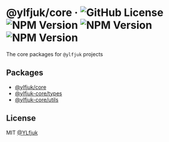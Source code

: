 # @ylfjuk/core &middot; ![GitHub License](https://img.shields.io/github/license/ylfjuk/core) ![NPM Version](https://img.shields.io/npm/v/%40ylfjuk%2Fcore?label=core) ![NPM Version](https://img.shields.io/npm/v/%40ylfjuk-core%2Ftypes?label=types) ![NPM Version](https://img.shields.io/npm/v/%40ylfjuk-core%2Futils?label=utils)

The core packages for `@ylfjuk` projects

## Packages

- [@ylfjuk/core](packages/core/README.md)
- [@ylfjuk-core/types](packages/types/README.md)
- [@ylfjuk-core/utils](packages/utils/README.md)

## License

MIT [@YLfjuk](https://github.com/YLfjuk)
